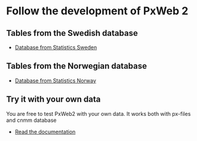 # Follow the development of PxWeb 2

## Tables from the Swedish database
- [Database from Statistics Sweden](https://test.pxweb2.pages.dev/sv/)
  
## Tables from the Norwegian database
- [Database from Statistics Norway](https://test-ssb.pxweb2.pages.dev/no/)

## Try it with your own data
You are free to test PxWeb2 with your own data. It works both with px-files and cnmm database
- [Read the documentation](https://www.pxtools.net/documentation/overview/)


